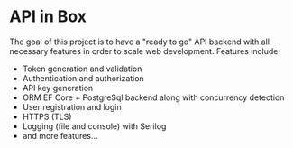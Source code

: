 # API in Box
The goal of this project is to have a "ready to go" API backend with all necessary features in order to scale web development. Features include:
- Token generation and validation 
- Authentication and authorization
- API key generation
- ORM EF Core + PostgreSql backend along with concurrency detection
- User registration and login
- HTTPS (TLS)
- Logging (file and console) with Serilog
- and more features...
